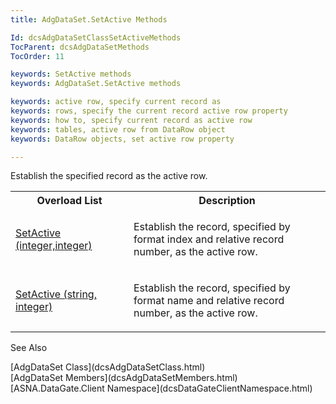 ```yaml
---
title: AdgDataSet.SetActive Methods

Id: dcsAdgDataSetClassSetActiveMethods
TocParent: dcsAdgDataSetMethods
TocOrder: 11

keywords: SetActive methods
keywords: AdgDataSet.SetActive methods

keywords: active row, specify current record as
keywords: rows, specify the current record active row property
keywords: how to, specify current record as active row
keywords: tables, active row from DataRow object
keywords: DataRow objects, set active row property

---
```


Establish the specified record as the active row.
<br />

<table class="dtTABLE" id="Table5" x-use-null-cells="x-use-null-cells" style="border-spacing: 0px;     x-cell-content-align: Top" cellspacing="0">
          <colgroup span="1">
            <col span="1" style="WIDTH: 30%" />
            <col span="1" style="WIDTH: 50%" />
          </colgroup>
          <tr>
            <th colspan="1" rowspan="1">
							Overload List
						</th>
            <th colspan="1" rowspan="1">
							Description</th>
          </tr>
          <tr>
            <td colspan="1" rowspan="1">

[SetActive (integer,integer)](dcsAdgDataSetClassSetActiveMethod1.html) 
</td>
            <td colspan="1" rowspan="1">

Establish the record, specified by format index and relative record number, as the active row.
</td>
          </tr>
          <tr>
            <td colspan="1" rowspan="1">

[SetActive (string, integer)](dcsAdgDataSetClassSetActiveMethod2.html) 
</td>
            <td colspan="1" rowspan="1">

Establish the record, specified by format name and relative record number, as the active row.
</td>
          </tr>
</table>

See Also

<dl />
      [AdgDataSet Class](dcsAdgDataSetClass.html)
      <br />
      [AdgDataSet Members](dcsAdgDataSetMembers.html)
      <br />
      [ASNA.DataGate.Client Namespace](dcsDataGateClientNamespace.html)  

